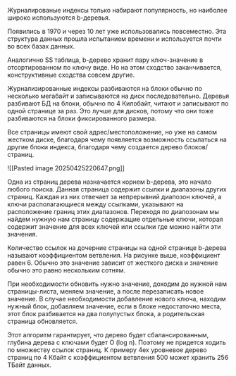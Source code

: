 Журналированые индексы только набирают популярность, но наиболее широко используются b-деревья.

Появились в 1970 и через 10 лет уже использовались повсеместно. Эта структура данных прошла испытанием времени и используется почти во всех базах данных.

Аналогично SS таблица, b-дерево хранит пару ключ-значение в отсортированном по ключу виде. Но на этом сходство заканчивается, конструктивные сходства совсем другие.

Журнализированные индексы разбиваются на блоки обычно по несколько мегабайт и записываются на диск последовательно. Деревья разбивают БД на блоки, обычно по 4 Килобайт, читают и записывают по одной странице за раз. Это лучше для дисков, потому что они тоже разбиваются на блоки фиксированного размера.

Все страницы имеют свой адрес/местоположение, но уже на самом жестком диске, благодаря чему появляется возможность ссылаться на другие блоки индекса, благодаря чему создается дерево блоков/страниц.

![[Pasted image 20250425220647.png]]

Одна из страниц дерева назначается корнем b-дерева, это начало любого поиска. Данная страница содержит ссылки и диапазоны других страниц. Каждая из них отвечает за непрерывний диапозон ключей, а ключи располагающиеся между ссылками, указывают на расположение границ этих диапазонов. Переходя по диапозонам мы найдем нужную нам страницу содержащие отдельные ключи, которая содержит значение для всех ключей или ссылки где можно найти эти значения.

Количество ссылок на дочерние страницы на одной странице b-дерева называют коэффициентом ветвления. На рисунке выше, коэффициент равен 6. Обычно это значение зависит от жесткого диска и значение обычно это равно нескольким сотням.

При необходимости обновить нужно значение, доходим до нужной нам страницы-листа, меняем значение, а после перезаписать новое значение. В случае необходимости добавление нового ключа, находим нужный блок, добавляем значение, если в блоке недостаточно места, этот блок разбивается на два полупустых блока, а родительская страница обновляется.

Этот алгоритм гарантирует, что дерево будет сбалансированным, глубина дерева с ключами будет O (log n). Поэтому не придется ходить по множеству ссылок страниц. К примеру 4ех уровневое дерево страниц по 4 Кбайт с коэффициентом ветвления 500 может хранить 256 ТБайт данных.

